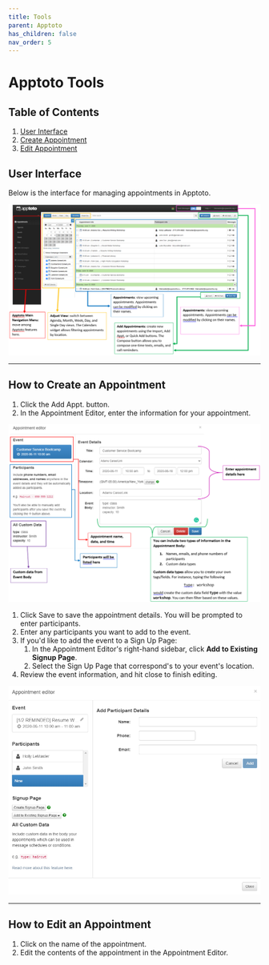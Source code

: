 ```yaml
---
title: Tools
parent: Apptoto
has_children: false
nav_order: 5
---
```


# Apptoto Tools

## Table of Contents
1. <a href="#user-interface">User Interface</a>
1. <a href="#how-to-create-an-appointment">Create Appointment</a>
1. <a href="#how-to-edit-an-appointment">Edit Appointment</a>

<!-- USER INTERFACE -->
## User Interface

Below is the interface for managing appointments in Apptoto.

<img src="/assets/apptoto/appointmentsInterface.png" />

<hr class="divider">

<!-- MAKE AN APPOINTMENT -->
## How to Create an Appointment

1. Click the Add Appt. button.
1. In the Appointment Editor, enter the information for your appointment.

<img src="/assets/apptoto/appointmentEditor.png" />

1. Click Save to save the appointment details. You will be prompted to enter participants.
1. Enter any participants you want to add to the event.
1. If you'd like to add the event to a Sign Up Page:
     1. In the Appointment Editor's right-hand sidebar, click **Add to Existing Signup Page**.
     1. Select the Sign Up Page that correspond's to your event's location.
1. Review the event information, and hit close to finish editing.

<img src="/assets/apptoto/appointmentEditor2.png" />

<hr class="divider">

<!-- EDIT AN APPOINTMENT -->
## How to Edit an Appointment

1. Click on the name of the appointment.
1. Edit the contents of the appointment in the Appointment Editor.
